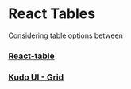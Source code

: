 # React Tables
Considering table options between

### [React-table](https://react-table.js.org/#/story/readme)

### [Kudo UI - Grid](https://www.telerik.com/kendo-react-ui/components/grid/)
